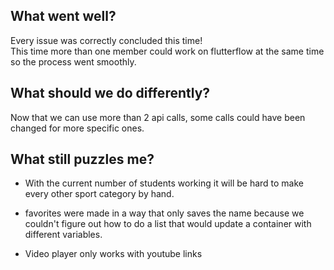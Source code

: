 ## What went well?

Every issue was correctly concluded this time!  
This time more than one member could work on flutterflow at the same time so the process went smoothly.

## What should we do differently?

Now that we can use more than 2 api calls, some calls could have been changed for more specific ones.

## What still puzzles me?

- With the current number of students working it will be hard to make every other sport category by hand.
    
- favorites were made in a way that only saves the name because we couldn't figure out how to do a list that would update a container with different variables.

- Video player only works with youtube links
